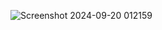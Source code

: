 ![Screenshot 2024-09-20 012159](https://github.com/user-attachments/assets/4a169729-fd9f-4c02-9b04-aa394c90c830)

